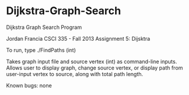 # Dijkstra-Graph-Search
Dijkstra Graph Search Program

Jordan Francia
CSCI 335  - Fall 2013
Assignment 5: Dijsktra

To run, type ./FindPaths <graph filename> <starting vertex> (int)

Takes graph input file and source vertex (int) as command-line inputs. 
Allows user to display graph, change source vertex, or display path from user-input vertex to source, along with total path length.

Known bugs: none
